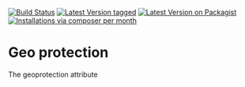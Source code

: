 [![Build Status](https://travis-ci.org/MetaModels/attribute_geoprotection.svg)](https://travis-ci.org/MetaModels/attribute_geoprotection)
[![Latest Version tagged](http://img.shields.io/github/tag/MetaModels/attribute_geoprotection.svg)](https://github.com/MetaModels/attribute_geoprotection/tags)
[![Latest Version on Packagist](http://img.shields.io/packagist/v/MetaModels/attribute_geoprotection.svg)](https://packagist.org/packages/MetaModels/attribute_geoprotection)
[![Installations via composer per month](http://img.shields.io/packagist/dm/MetaModels/attribute_geoprotection.svg)](https://packagist.org/packages/MetaModels/attribute_geoprotection)

Geo protection
==============

The geoprotection attribute
